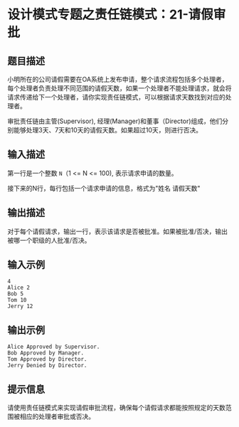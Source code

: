 # 设计模式专题之责任链模式：21-请假审批

## 题目描述
小明所在的公司请假需要在OA系统上发布申请，整个请求流程包括多个处理者，每个处理者负责处理不同范围的请假天数，如果一个处理者不能处理请求，就会将请求传递给下一个处理者，请你实现责任链模式，可以根据请求天数找到对应的处理者。

审批责任链由主管(Supervisor), 经理(Manager)和董事（Director)组成，他们分别能够处理3天、7天和10天的请假天数。如果超过10天，则进行否决。

## 输入描述
第一行是一个整数 `N`（1 <= N <= 100), 表示请求申请的数量。

接下来的N行，每行包括一个请求申请的信息，格式为"姓名 请假天数"

## 输出描述
对于每个请假请求，输出一行，表示该请求是否被批准。如果被批准/否决，输出被哪一个职级的人批准/否决。

## 输入示例
```
4
Alice 2
Bob 5
Tom 10
Jerry 12
```

## 输出示例
```
Alice Approved by Supervisor.
Bob Approved by Manager.
Tom Approved by Director.
Jerry Denied by Director.
```

## 提示信息
请使用责任链模式来实现请假审批流程，确保每个请假请求都能按照规定的天数范围被相应的处理者审批或否决。
